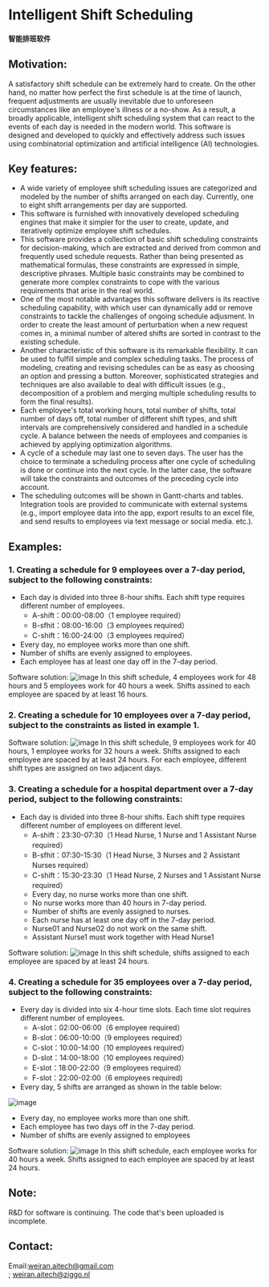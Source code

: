 
# Intelligent Shift Scheduling  
#### 智能排班软件

## Motivation:
A satisfactory shift schedule can be extremely hard to create. On the other hand, no matter how perfect the first schedule is at the time of launch, frequent adjustments are usually inevitable due to unforeseen circumstances like an employee's illness or a no-show. As a result, a broadly applicable, intelligent shift scheduling system that can react to the events of each day is needed in the modern world. This software is designed and developed to quickly and effectively address such issues using combinatorial optimization and artificial intelligence (AI) technologies. 

## Key features:
- A wide variety of employee shift scheduling issues are categorized and modeled by the number of shifts arranged on each day. Currently, one to eight shift arrangements per day are supported.
- This software is furnished with innovatively developed scheduling engines that make it simpler for the user to create, update, and iteratively optimize employee shift schedules.
- This software provides a collection of basic shift scheduling constraints for decision-making, which are extracted and derived from common and frequently used schedule requests. Rather than being presented as mathematical formulas, these constraints are expressed in simple, descriptive phrases. Multiple basic constraints may be combined to generate more complex constraints to cope with the various requirements that arise in the real world.
- One of the most notable advantages this software delivers is its reactive scheduling capability, with which user can dynamically add or remove constraints to tackle the challenges of ongoing schedule adjusment. In order to create the least amount of perturbation when a new request comes in, a minimal number of altered shifts are sorted in contrast to the existing schedule.
- Another characteristic of this software is its remarkable flexibility. It can be used to fulfill simple and complex scheduling tasks. The process of modeling, creating and revising schedules can be as easy as choosing an option and pressing a button. Moreover, sophisticated strategies and techniques are also available to deal with difficult issues (e.g., decomposition of a problem and merging multiple scheduling results to form the final results).
- Each employee's total working hours, total number of shifts, total number of days off, total number of different shift types, and shift intervals are comprehensively considered and handled in a schedule cycle. A balance between the needs of employees and companies is achieved by applying optimization algorithms.
- A cycle of a schedule may last one to seven days. The user has the choice to terminate a scheduling process after one cycle of scheduling is done or continue into the next cycle. In the latter case, the software will take the constraints and outcomes of the preceding cycle into account.
- The scheduling outcomes will be shown in Gantt-charts and tables. Integration tools are provided to communicate with external systems (e.g., import employee data into the app, export results to an excel file, and send results to employees via text message or social media. etc.).

## Examples:
### 1. Creating a schedule for 9 employees over a 7-day period, subject to the following constraints:
   - Each day is divided into three 8-hour shifts. Each shift type requires different number of employees.
     - A-shift：00:00-08:00（1 employee required）
     - B-sfhit：08:00-16:00（3 employees required）
     - C-shift：16:00-24:00（3 employees required）
   - Every day, no employee works more than one shift.
   - Number of shifts are evenly assigned to employees.
   - Each employee has at least one day off in the 7-day period.

Software solution:
![image](https://user-images.githubusercontent.com/84350533/195989630-e41d4abd-19a0-4b4e-9808-cd04854909ce.png)
In this shift schedule, 4 employees work for 48 hours and 5 employees work for 40 hours a week. Shifts assined to each employee are spaced by at least 16 hours.

### 2. Creating a schedule for 10 employees over a 7-day period, subject to the constraints as listed in example 1.

Software solution:
![image](https://user-images.githubusercontent.com/84350533/194903255-47e8b605-31fc-4276-b548-bc78046de343.png)
In this shift schedule, 9 employees work for 40 hours, 1 employee works for 32 hours a week. Shifts assigned to each employee are spaced by at least 24 hours. For each employee, different shift types are assigned on two adjacent days.

### 3. Creating a schedule for a hospital department over a 7-day period, subject to the following constraints:
- Each day is divided into three 8-hour shifts. Each shift type requires different number of employees on different level.
     - A-shift：23:30-07:30（1 Head Nurse, 1 Nurse and 1 Assistant Nurse required）
     - B-sfhit：07:30-15:30（1 Head Nurse, 3 Nurses and 2 Assistant Nurses required）
     - C-shift：15:30-23:30（1 Head Nurse, 2 Nurses and 1 Assistant Nurse required）
   - Every day, no nurse works more than one shift.
   - No nurse works more than 40 hours in 7-day period.
   - Number of shifts are evenly assigned to nurses.
   - Each nurse has at least one day off in the 7-day period.
   - Nurse01 and Nurse02 do not work on the same shift.
   - Assistant Nurse1 must work together with Head Nurse1

Software solution:
![image](https://user-images.githubusercontent.com/84350533/200126610-87dfc547-7e1a-4109-ac30-7b7996fa5f9b.png)
In this shift schedule, shifts assigned to each employee are spaced by at least 24 hours.

### 4. Creating a schedule for 35 employees over a 7-day period, subject to the following constraints:
   - Every day is divided into six 4-hour time slots. Each time slot requires different number of employees. 
     - A-slot：02:00-06:00（6 employee required）
     - B-slot：06:00-10:00（9 employees required）
     - C-slot：10:00-14:00（10 employees required）
     - D-slot：14:00-18:00（10 employees required）
     - E-slot：18:00-22:00（9 employees required）
     - F-slot：22:00-02:00（6 employees required)
   - Every day, 5 shifts are arranged as shown in the table below:
   
  ![image](https://user-images.githubusercontent.com/84350533/183245697-5dc5c5ad-f774-49d1-93ca-512be6bbd809.png)
   - Every day, no employee works more than one shift.
   - Each employee has two days off in the 7-day period. 
   - Number of shifts are evenly assigned to employees

Software solution:
![image](https://user-images.githubusercontent.com/84350533/181852021-45e3dec2-4bf8-42b8-ab56-0e08492d99c3.png)
In this shift schedule, each employee works for 40 hours a week. Shifts assigned to each employee are spaced by at least 24 hours.

## Note:
R&D for software is continuing. The code that's been uploaded is incomplete. 
## Contact:
Email:weiran.aitech@gmail.com<br />; weiran.aitech@ziggo.nl
